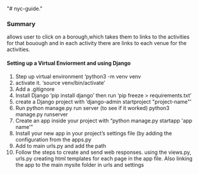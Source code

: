 "# nyc-guide." 


### Summary
allows user to click on a borough,which takes them to links to the activities for that bouough and in each activity there are links to each venue for the activities.


#### Setting up a Virtual Enviorment and using Django
1. Step up virtual environment ‘python3 -m venv venv
2. activate it. ‘source venv/bin/activate’
3. Add a .gitignore
4. Install Django ‘pip install django’ then run ‘pip freeze > requirements.txt’
5. create a Django project with ‘django-admin startproject "project-name"’
6. Run python manage.py run server (to see if it worked) python3 manage.py runserver
7. Create an app inside your project with “python manage.py startapp 'app name'"
8. Install your new app in your project’s settings file (by adding the configuration from the apps.py
9. Add to main urls.py and add the path
10. Follow the steps to create and send web responses. using the views.py, urls.py creating html templates for each page in the app file. Also linking the app to the main mysite folder in urls and settings